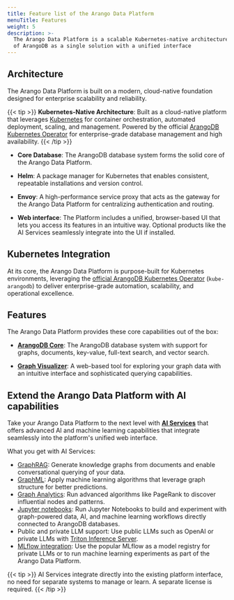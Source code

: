 ```yaml
---
title: Feature list of the Arango Data Platform
menuTitle: Features
weight: 5
description: >-
  The Arango Data Platform is a scalable Kubernetes-native architecture that gets you all features
  of ArangoDB as a single solution with a unified interface
---
```

## Architecture

The Arango Data Platform is built on a modern, cloud-native foundation designed for enterprise scalability and reliability.

{{< tip >}}
**Kubernetes-Native Architecture**: Built as a cloud-native platform that leverages 
[Kubernetes](https://kubernetes.io/) for container orchestration, automated deployment, 
scaling, and management. Powered by the official 
[ArangoDB Kubernetes Operator](https://arangodb.github.io/kube-arangodb/) for
enterprise-grade database management and high availability.
{{< /tip >}}

- **Core Database**: The ArangoDB database system forms the solid core
  of the Arango Data Platform.

- **Helm**: A package manager for Kubernetes that enables consistent, repeatable
  installations and version control.

- **Envoy**: A high-performance service proxy that acts as the gateway for the
  Arango Data Platform for centralizing authentication and routing.

- **Web interface**: The Platform includes a unified, browser-based UI that lets
  you access its features in an intuitive way. Optional products like the
  AI Services seamlessly integrate into the UI if installed.

## Kubernetes Integration

At its core, the Arango Data Platform is purpose-built for Kubernetes environments, leveraging the 
[official ArangoDB Kubernetes Operator](https://arangodb.github.io/kube-arangodb/docs/) 
(`kube-arangodb`) to deliver enterprise-grade automation, scalability, and operational excellence.

## Features

The Arango Data Platform provides these core capabilities out of the box:

- [**ArangoDB Core**](../arangodb/3.12/_index.md): The ArangoDB database system with support for
  graphs, documents, key-value, full-text search, and vector search.

- [**Graph Visualizer**](graph-visualizer.md):
  A web-based tool for exploring your graph data with an intuitive interface and
  sophisticated querying capabilities.

## Extend the Arango Data Platform with AI capabilities

Take your Arango Data Platform to the next level with [**AI Services**](../ai-services/_index.md) that offers advanced AI and machine learning capabilities that integrate seamlessly into the platform's unified web interface.

What you get with AI Services:

- [GraphRAG](../ai-services/graphrag/): Generate knowledge graphs from documents and enable
   conversational querying of your data.
- [GraphML](../ai-services/graphml/): Apply machine learning algorithms that leverage graph
  structure for better predictions.
- [Graph Analytics](../ai-services/graph-analytics/): Run advanced algorithms like PageRank
  to discover influential nodes and patterns.
- [Jupyter notebooks](../ai-services/notebook-servers.md): Run Jupyter Notebooks to build and
  experiment with graph-powered data, AI, and machine learning workflows directly connected
  to ArangoDB databases. 
- Public and private LLM support: Use public LLMs such as OpenAI
  or private LLMs with [Triton Inference Server](../ai-services/reference/triton-inference-server.md).
- [MLflow integration](../ai-services/reference/mlflow.md): Use the popular MLflow as a model registry
  for private LLMs or to run machine learning experiments as part of the Arango Data Platform.

{{< tip >}}
AI Services integrate directly into the existing platform interface, no need for
separate systems to manage or learn. A separate license is required.
{{< /tip >}}







